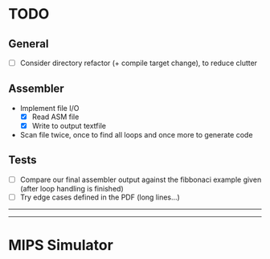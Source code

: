 # TODO

## General
* [ ] Consider directory refactor (+ compile target change), to reduce clutter

## Assembler
* Implement file I/O
  * [x] Read ASM file
  * [x] Write to output textfile
* Scan file twice, once to find all loops and once more to generate code

## Tests
* [ ] Compare our final assembler output against the fibbonaci example given (after loop handling is finished)
* [ ] Try edge cases defined in the PDF (long lines...)
______________________
___________________

# MIPS Simulator


